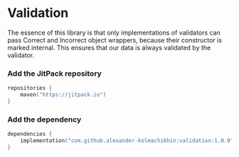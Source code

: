 # Validation
The essence of this library is that only implementations of validators can pass Correct and Incorrect object wrappers, because their constructor is marked internal. This ensures that our data is always validated by the validator.

### Add the JitPack repository
```Kotlin
repositories {
    maven("https://jitpack.io")
}
```

### Add the dependency
```Kotlin
dependencies {
    implementation("com.github.alexander-kolmachikhin:validation:1.0.0")
}
```
